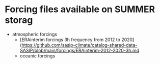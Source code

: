 # Forcing files available on SUMMER storag

- atmospheric forcings
  - [ERAinterim forcings 3h frequency from 2012 to 2020](https://github.com/sasip-climate/catalog-shared-data-SASIP/blob/main/forcings/ERAinterim-2012-2020-3h.md
  - oceanic forcings
